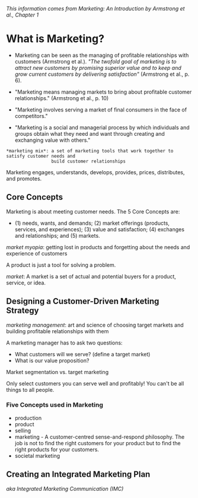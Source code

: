 *This information comes from Marketing: An Introduction by Armstrong et al., Chapter 1*

# What is Marketing?

* Marketing can be seen as the managing of profitable relationships with customers (Armstrong et al.). 
*"The twofold goal of marketing is to attract new customers by promising superior value and to keep and grow current customers by delivering satisfaction"* (Armstrong et al., p. 6).

* "Marketing means managing markets to bring about profitable customer relationships." (Armstrong et al., p. 10)
* "Marketing involves serving a market of final consumers in the face of competitors."
* "Marketing is a social and managerial process by which individuals and groups obtain what they need and want through creating and exchanging value with others."

```
*marketing mix*: a set of marketing tools that work together to satisfy customer needs and 
                 build customer relationships
```
Marketing engages, understands, develops, provides, prices, distributes, and promotes.

## Core Concepts
Marketing is about meeting customer needs.
The 5 Core Concepts are:
* (1) needs, wants, and demands; (2) market offerings (products, services, and experiences); (3) value and satisfaction; (4) exchanges and relationships; and (5) markets.

*market myopia*: getting lost in products and forgetting about the needs and experience of customers

A product is just a tool for solving a problem.

*market*: A market is a set of actual and potential buyers for a product, service, or idea.

## Designing a Customer-Driven Marketing Strategy
*marketing management*: art and science of choosing target markets and building profitable relationships with them

A marketing manager has to ask two questions:
* What customers will we serve? (define a target market)
* What is our value proposition?

Market segmentation vs. target marketing

Only select customers you can serve well and profitably! You can't be all things to all people.

### Five Concepts used in Marketing
* production
* product
* selling
* marketing - A customer-centred sense-and-respond philosophy. The job is not to find the right customers for your product but to find the right products for your customers.
* societal marketing

## Creating an Integrated Marketing Plan
*aka Integrated Marketing Communication (IMC)*

